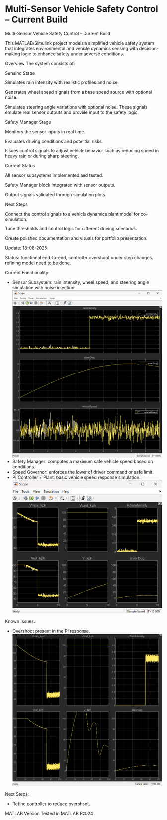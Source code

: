 # Multi-Sensor Vehicle Safety Control – Current Build


Multi-Sensor Vehicle Safety Control – Current Build

This MATLAB/Simulink project models a simplified vehicle safety system that integrates environmental and vehicle dynamics sensing with decision-making logic to enhance safety under adverse conditions.

Overview
The system consists of:

Sensing Stage

Simulates rain intensity with realistic profiles and noise.

Generates wheel speed signals from a base speed source with optional noise.

Simulates steering angle variations with optional noise. These signals emulate real sensor outputs and provide input to the safety logic.

Safety Manager Stage

Monitors the sensor inputs in real time.

Evaluates driving conditions and potential risks.

Issues control signals to adjust vehicle behavior such as reducing speed in heavy rain or during sharp steering.

Current Status

All sensor subsystems implemented and tested.

Safety Manager block integrated with sensor outputs.

Output signals validated through simulation plots.

Next Steps

Connect the control signals to a vehicle dynamics plant model for co-simulation.

Tune thresholds and control logic for different driving scenarios.

Create polished documentation and visuals for portfolio presentation.

Update: 18-08-2025

Status: functional end-to-end, controller overshoot under step changes. refining model need to be done.


Current Functionality:
- Sensor Subsystem: rain intensity, wheel speed, and steering angle simulation with noise injection.
![sensor_output](scope_outputs/Sensor_outputs.png)
- Safety Manager: computes a maximum safe vehicle speed based on conditions.
- Speed Governor: enforces the lower of driver command or safe limit.
- PI Controller + Plant: basic vehicle speed response simulation.
  ![Partial Output](scope_outputs/partial_output.png)

Known Issues:
- Overshoot present in the PI response.
  ![overshoot](scope_outputs/oershooting_issue.png)

Next Steps:
- Refine controller to reduce overshoot.





MATLAB Version
Tested in MATLAB R2024
